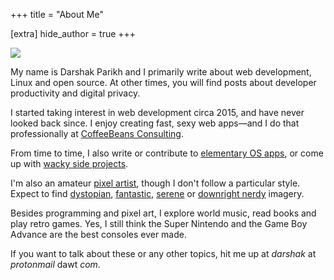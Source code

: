 +++
title = "About Me"

[extra]
hide_author = true
+++

<div class="headshot"><img src="images/photo.jpg"></div>

My name is Darshak Parikh and I primarily write about web development, Linux and open source. At other times, you will find posts about developer productivity and digital privacy.

I started taking interest in web development circa 2015, and have never looked back since. I enjoy creating fast, sexy web apps—and I do that professionally at [CoffeeBeans Consulting](https://www.coffeebeans.io/).

From time to time, I also write or contribute to [elementary OS apps](https://github.com/elfenware/), or come up with [wacky side projects](http://backend.lizardspock.xyz/api/v1/swagger/index.html).

I'm also an amateur [pixel artist](https://www.deviantart.com/blockydreams), though I don't follow a particular style. Expect to find [dystopian](https://www.deviantart.com/blockydreams/art/Zombie-Marshmallow-Robot-Monster-835279903), [fantastic](https://www.deviantart.com/blockydreams/art/Cinnabar-Sky-814185243), [serene](https://www.deviantart.com/blockydreams/art/Hogwarts-817488437) or [downright nerdy](https://www.deviantart.com/blockydreams/art/Rick-s-Portal-Gun-835423405) imagery.

Besides programming and pixel art, I explore world music, read books and play retro games. Yes, I still think the Super Nintendo and the Game Boy Advance are the best consoles ever made.

If you want to talk about these or any other topics, hit me up at _darshak_ at _protonmail_ dawt _com_.
